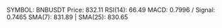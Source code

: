 SYMBOL: BNBUSDT
Price: 832.11
RSI(14): 66.49
MACD: 0.7996 / Signal: 0.7465
SMA(7): 831.89 | SMA(25): 830.65
